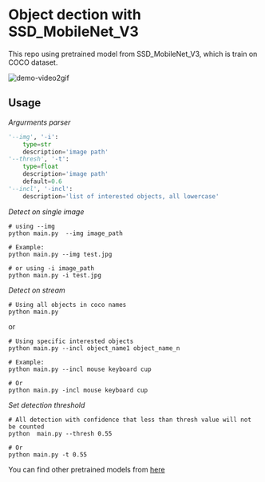 # Object dection with SSD_MobileNet_V3

This repo using pretrained model from SSD_MobileNet_V3, which is train on COCO dataset.

![demo-video2gif](demo.gif)


## Usage

_Argurments parser_
```python
'--img', '-i':  
    type=str
    description='image path'
'--thresh', '-t': 
    type=float
    description='image path'
    default=0.6
'--incl', '-incl':
    description='list of interested objects, all lowercase'
```

_Detect on single image_
```
# using --img
python main.py  --img image_path

# Example:
python main.py --img test.jpg

# or using -i image_path
python main.py -i test.jpg
```

_Detect on stream_

```
# Using all objects in coco names
python main.py
```
or 
```
# Using specific interested objects
python main.py --incl object_name1 object_name_n

# Example:
python main.py --incl mouse keyboard cup

# Or
python main.py -incl mouse keyboard cup
```

_Set detection threshold_
```
# All detection with confidence that less than thresh value will not be counted
python  main.py --thresh 0.55

# Or 
python main.py -t 0.55
```

You can find other pretrained models from [here](https://github.com/opencv/opencv/wiki/TensorFlow-Object-Detection-API)
